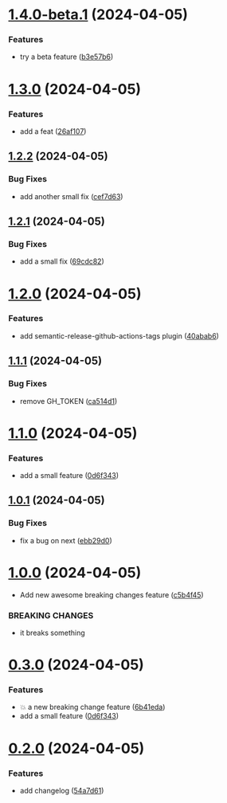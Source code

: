 # [1.4.0-beta.1](https://github.com/codepainter/semantic-release-test/compare/v1.3.0...v1.4.0-beta.1) (2024-04-05)


### Features

* try a beta feature ([b3e57b6](https://github.com/codepainter/semantic-release-test/commit/b3e57b6ce50b97208a07f59eb364b13e75a45c7b))

# [1.3.0](https://github.com/codepainter/semantic-release-test/compare/v1.2.2...v1.3.0) (2024-04-05)


### Features

* add a feat ([26af107](https://github.com/codepainter/semantic-release-test/commit/26af1074c65b42bfa4b8aeeca0e68d25ee439edc))

## [1.2.2](https://github.com/codepainter/semantic-release-test/compare/v1.2.1...v1.2.2) (2024-04-05)


### Bug Fixes

* add another small fix ([cef7d63](https://github.com/codepainter/semantic-release-test/commit/cef7d6381d408b8694559c20ae8fe7f5ea3b5a85))

## [1.2.1](https://github.com/codepainter/semantic-release-test/compare/v1.2.0...v1.2.1) (2024-04-05)


### Bug Fixes

* add a small fix ([69cdc82](https://github.com/codepainter/semantic-release-test/commit/69cdc821ea03e00df37d4ea38d3320c5f670ebeb))

# [1.2.0](https://github.com/codepainter/semantic-release-test/compare/v1.1.1...v1.2.0) (2024-04-05)


### Features

* add semantic-release-github-actions-tags plugin ([40abab6](https://github.com/codepainter/semantic-release-test/commit/40abab638fcf12eddb8b557ebf4e3ed8e07e6f7c))

## [1.1.1](https://github.com/codepainter/semantic-release-test/compare/v1.1.0...v1.1.1) (2024-04-05)


### Bug Fixes

* remove GH_TOKEN ([ca514d1](https://github.com/codepainter/semantic-release-test/commit/ca514d1fc028bb0cbd7c03ddb7394f9cb593985a))

# [1.1.0](https://github.com/codepainter/semantic-release-test/compare/v1.0.1...v1.1.0) (2024-04-05)


### Features

* add a small feature ([0d6f343](https://github.com/codepainter/semantic-release-test/commit/0d6f343857bb9e47755026698774a6ac7ae3b070))

## [1.0.1](https://github.com/codepainter/semantic-release-test/compare/v1.0.0...v1.0.1) (2024-04-05)


### Bug Fixes

* fix a bug on next ([ebb29d0](https://github.com/codepainter/semantic-release-test/commit/ebb29d0102fed0fb7f5a33c17f21133445563b9b))

# [1.0.0](https://github.com/codepainter/semantic-release-test/compare/v0.3.0...v1.0.0) (2024-04-05)


* Add new awesome breaking changes feature ([c5b4f45](https://github.com/codepainter/semantic-release-test/commit/c5b4f4577bf5ee92a0961dcd0ee299a90a214b0f))


### BREAKING CHANGES

* it breaks something

# [0.3.0](https://github.com/codepainter/semantic-release-test/compare/v0.2.0...v0.3.0) (2024-04-05)


### Features

* :boom: a new breaking change feature ([6b41eda](https://github.com/codepainter/semantic-release-test/commit/6b41edad4e9e6c6101572e316e76cb8225beccd1))
* add a small feature ([0d6f343](https://github.com/codepainter/semantic-release-test/commit/0d6f343857bb9e47755026698774a6ac7ae3b070))

# [0.2.0](https://github.com/codepainter/semantic-release-test/compare/v0.1.0...v0.2.0) (2024-04-05)


### Features

* add changelog ([54a7d61](https://github.com/codepainter/semantic-release-test/commit/54a7d618c3c81742b9b8481a0cbf4c77dbe06793))
